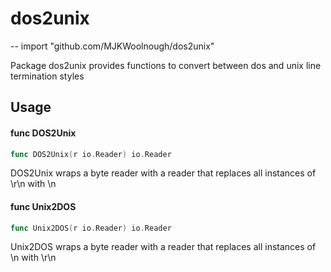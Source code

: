# dos2unix
--
    import "github.com/MJKWoolnough/dos2unix"

Package dos2unix provides functions to convert between dos and unix line
termination styles

## Usage

#### func  DOS2Unix

```go
func DOS2Unix(r io.Reader) io.Reader
```
DOS2Unix wraps a byte reader with a reader that replaces all instances of \r\n
with \n

#### func  Unix2DOS

```go
func Unix2DOS(r io.Reader) io.Reader
```
Unix2DOS wraps a byte reader with a reader that replaces all instances of \n
with \r\n
